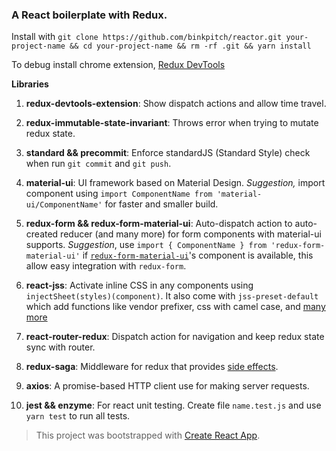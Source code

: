 ### A React boilerplate with Redux.

Install with ```git clone https://github.com/binkpitch/reactor.git your-project-name && cd your-project-name && rm -rf .git && yarn install```

To debug install chrome extension, [Redux DevTools](https://chrome.google.com/webstore/detail/redux-devtools/lmhkpmbekcpmknklioeibfkpmmfibljd)

**Libraries**

1. **redux-devtools-extension**: Show dispatch actions and allow time travel.

2. **redux-immutable-state-invariant**: Throws error when trying to mutate redux state.

3. **standard && precommit**: Enforce standardJS (Standard Style) check when run ```git commit``` and ```git push```.

4. **material-ui**: UI framework based on Material Design. *Suggestion,* import component using ```import ComponentName from 'material-ui/ComponentName'``` for faster and smaller build.

5. **redux-form && redux-form-material-ui**: Auto-dispatch action to auto-created reducer (and many more) for form components with material-ui supports. *Suggestion*, use ```import { ComponentName } from 'redux-form-material-ui'``` if [```redux-form-material-ui```](https://github.com/erikras/redux-form-material-ui)'s component is available, this allow easy integration with ```redux-form```. 

6. **react-jss**: Activate inline CSS in any components using ```injectSheet(styles)(component)```. It also come with ```jss-preset-default``` which add functions like vendor prefixer, css with camel case, and [many more](https://github.com/cssinjs/jss-preset-default)

7. **react-router-redux**: Dispatch action for navigation and keep redux state sync with router.

8. **redux-saga**: Middleware for redux that provides [side effects](http://redux.js.org/docs/faq/Actions.html#actions-side-effects).

9. **axios**: A promise-based HTTP client use for making server requests.

10. **jest && enzyme**: For react unit testing. Create file ```name.test.js``` and use ```yarn test``` to run all tests.

> This project was bootstrapped with [Create React App](https://github.com/facebookincubator/create-react-app).

